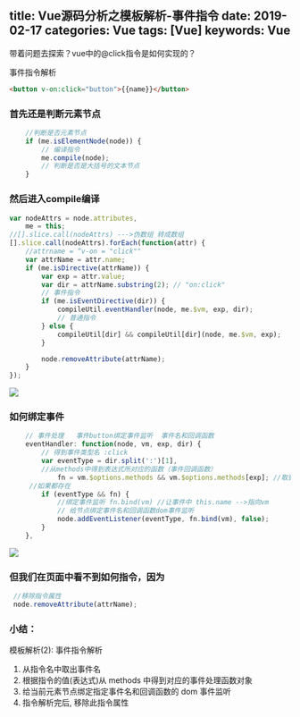 title: Vue源码分析之模板解析-事件指令
date: 2019-02-17
categories: Vue
tags: [Vue]
keywords: Vue
---

带着问题去探索？vue中的@click指令是如何实现的？
<!--more-->
事件指令解析
```html
<button v-on:click="button">{{name}}</button>
```
### 首先还是判断元素节点
```javascript
	//判断是否元素节点
	if (me.isElementNode(node)) {
		// 编译指令
		me.compile(node);
		// 判断是否是大括号的文本节点
	}
```
### 然后进入compile编译
```javascript
var nodeAttrs = node.attributes,
	me = this;
//[].slice.call(nodeAttrs) --->伪数组 转成数组
[].slice.call(nodeAttrs).forEach(function(attr) {
	//attrname = “v-on = "click""
	var attrName = attr.name;
	if (me.isDirective(attrName)) {
		var exp = attr.value;
		var dir = attrName.substring(2); // "on:click"
		// 事件指令
		if (me.isEventDirective(dir)) {
			compileUtil.eventHandler(node, me.$vm, exp, dir);
			// 普通指令
		} else {
			compileUtil[dir] && compileUtil[dir](node, me.$vm, exp);
		}

		node.removeAttribute(attrName);
	}
});
```
![](http://book.52react.cn/20190403232043.png)
### 如何绑定事件
```javascript
	// 事件处理   事件button绑定事件监听  事件名和回调函数
	eventHandler: function(node, vm, exp, dir) {
		// 得到事件类型名 :click
		var eventType = dir.split(':')[1],
		//从methods中得到表达式所对应的函数（事件回调函数）
			fn = vm.$options.methods && vm.$options.methods[exp]; //取到事件的函数
     //如果都存在
		if (eventType && fn) {
			//绑定事件监听 fn.bind(vm) //让事件中 this.name -->指向vm
			// 给节点绑定事件名和回调函数dom事件监听
			node.addEventListener(eventType, fn.bind(vm), false);
		}
	},
```
![](http://book.52react.cn/20190403232541.png)
### 但我们在页面中看不到如何指令，因为
```javascript
 //移除指令属性
 node.removeAttribute(attrName);
```
### 小结：
模板解析(2): 事件指令解析
1) 从指令名中取出事件名
2) 根据指令的值(表达式)从 methods 中得到对应的事件处理函数对象
3) 给当前元素节点绑定指定事件名和回调函数的 dom 事件监听
4) 指令解析完后, 移除此指令属性


